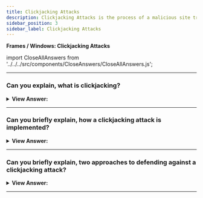 ```yaml
---
title: Clickjacking Attacks
description: Clickjacking Attacks is the process of a malicious site trying to trick a user into clicking on a link that is on another site. This is done by embedding a link in the page of the user and then telling the user to click on that link.
sidebar_position: 3
sidebar_label: Clickjacking Attacks
---
```


**Frames / Windows: Clickjacking Attacks**

import CloseAllAnswers from '../../../src/components/CloseAnswers/CloseAllAnswers.js';

<CloseAllAnswers />

---

### Can you explain, what is clickjacking?

<details>
  <summary><strong>View Answer:</strong></summary>
  <div>
  <div><strong>Interview Response:</strong> The “clickjacking” attack allows an evil page to click on a “victim site” on behalf of the visitor. Many sites were hacked this way, in the past, including Twitter, Facebook, Paypal and other sites. They have all been fixed, of course.
    </div>
  </div>
</details>

---

### Can you briefly explain, how a clickjacking attack is implemented?

<details>
  <summary><strong>View Answer:</strong></summary>
  <div>
  <div><strong>Interview Response:</strong> The idea is quite simple. A visitor is lured to an evil page. It does not matter how. The page has a harmless-looking link on it (like “get rich now” or “click here, very funny”). Over that link the evil page positions a transparent &#8249;iframe&#8250; with src from facebook.com, in such a way that the “Like” button is right above that link. Usually that is done with z-index. In attempting to click the link, the visitor in fact clicks the button.
    </div><br />
  <div><strong className="codeExample">Code Example:</strong><br /><br />

  <div></div>

```html
<style>
  iframe {
    /* iframe from the victim site */
    width: 400px;
    height: 100px;
    position: absolute;
    top: 0;
    left: -20px;
    opacity: 0.5; /* in real opacity:0 */
    z-index: 1;
  }
</style>

<div>Click to get rich now:</div>

<!-- The url from the victim site -->
<iframe src="/clickjacking/facebook.html"></iframe>

<button>Click here!</button>

<div>...And you're cool (I'm a cool hacker actually)!</div>
```

  </div>
  </div>
</details>

---

### Can you briefly explain, two approaches to defending against a clickjacking attack?

<details>
  <summary><strong>View Answer:</strong></summary>
  <div>
  <div><strong>Interview Response:</strong> The first or novice approach is the oldest defence usng a bit of JavaScript which forbids opening the page in a frame (so-called “framebusting”). Basically, if the window finds out that it’s not on top, then it automatically makes itself the top. This not a reliable defence, because there are many ways to hack around it. The second approach is using the sandbox attribute to block navigation. One of the things restricted by the sandbox attribute is navigation. A sandboxed iframe may not change top.location. So, we can add the iframe with sandbox="allow-scripts allow-forms". That would relax the restrictions, permitting scripts and forms. But we omit allow-top-navigation so that changing top.location is forbidden. The recommended approach is to use X-Frame-Options: SAMEORIGIN on pages (or whole websites) which are not intended to be viewed inside frames.
    </div><br />
  <div><strong className="codeExample">Code Example:</strong> Frame Busting (Novice Approach: not recommended)<br /><br />

  <div></div>

```js
if (top != window) {
  top.location = window.location;
}
```

  </div><br />
  <div><strong className="codeExample">Code Example:</strong> Sandbox Attribute (Testing Approach: should not be used in production)
<br /><br />

  <div></div>

```js
<iframe sandbox='allow-scripts allow-forms' src='facebook.html'></iframe>
```

  </div>
  </div>
</details>

---
